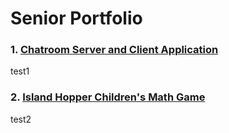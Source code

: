 # Senior Portfolio

### 1. [Chatroom Server and Client Application](https://github.com/ColePolychronis/ChatRoomProject/tree/4563401ba60784c360f9bac90e9f0f1a894ca134)

test1

### 2. [Island Hopper Children's Math Game](https://github.com/ColePolychronis/senior-portfolio/tree/master/IslandHopperGame)

test2